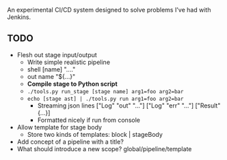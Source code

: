 An experimental CI/CD system designed to solve problems I've had with Jenkins.

## TODO

* Flesh out stage input/output
    * Write simple realistic pipeline
    * shell [name] "...."
    * out name "${...}"
    * **Compile stage to Python script**
    * `./tools.py run_stage [stage name] arg1=foo arg2=bar`
    * `echo [stage ast] | ./tools.py run arg1=foo arg2=bar`
        * Streaming json lines
            ["Log" "out" "..."]
            ["Log" "err" "..."]
            ["Result" {...}]
        * Formatted nicely if run from console
* Allow template for stage body
    * Store two kinds of templates: block | stageBody
* Add concept of a pipeline with a title?
* What should introduce a new scope? global/pipeline/template
